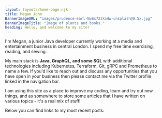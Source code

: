 ```yaml
---
layout: layouts/home-page.njk
title: Megan John
BannerImageURL: "images/prudence-earl-NwBx723XaHw-unsplash@0.5x.jpg"
BannerImageTitle: "Image of plants and books."
heading: Hello, and welcome to my site!
---
```

I'm Megan, a junior Java developer currently working at a media and entertainment business in central London.  I spend my free time exercising, reading, and sewing.

My main stack is **Java, GraphQL, and some SQL** with additional technologies including Kubernetes, Terraform, Git, gRPC and Prometheus to name a few.  If you'd like to reach out and discuss any opportunities that you have open in your business then please contact me via the Twitter profile linked in the navigation bar.

I am using this site as a place to improve my coding, learn and try out new things, and as somewhere to store some articles that I have written on various topics - it's a real mix of stuff!

Below you can find links to my most recent posts:
